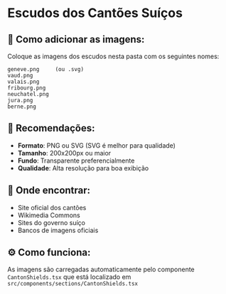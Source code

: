 # Escudos dos Cantões Suíços

## 📁 Como adicionar as imagens:

Coloque as imagens dos escudos nesta pasta com os seguintes nomes:

```
geneve.png     (ou .svg)
vaud.png
valais.png
fribourg.png
neuchatel.png
jura.png
berne.png
```

## 🎨 Recomendações:

- **Formato**: PNG ou SVG (SVG é melhor para qualidade)
- **Tamanho**: 200x200px ou maior
- **Fundo**: Transparente preferencialmente
- **Qualidade**: Alta resolução para boa exibição

## 🔗 Onde encontrar:

- Site oficial dos cantões
- Wikimedia Commons
- Sites do governo suíço
- Bancos de imagens oficiais

## ⚙️ Como funciona:

As imagens são carregadas automaticamente pelo componente `CantonShields.tsx` 
que está localizado em `src/components/sections/CantonShields.tsx` 